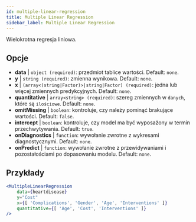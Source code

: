 ```yaml
---
id: multiple-linear-regression
title: Multiple Linear Regression
sidebar_label: Multiple Linear Regression
---
```


Wielokrotna regresja liniowa.

## Opcje

* __data__ | `object (required)`: przedmiot tablice wartości. Default: `none`.
* __y__ | `string (required)`: zmienna wynikowa. Default: `none`.
* __x__ | `(array<(string|Factor)>|string|Factor) (required)`: jedna lub więcej zmiennych predykcyjnych. Default: `none`.
* __quantitative__ | `array<string> (required)`: szereg zmiennych w `danych`, które są `ilościowe`. Default: `none`.
* __omitMissing__ | `boolean`: kontroluje, czy należy pominąć brakujące wartości. Default: `false`.
* __intercept__ | `boolean`: kontroluje, czy model ma być wyposażony w termin przechwytywania. Default: `true`.
* __onDiagnostics__ | `function`: wywołanie zwrotne z wykresami diagnostycznymi. Default: `none`.
* __onPredict__ | `function`: wywołanie zwrotne z przewidywaniami i pozostałościami po dopasowaniu modelu. Default: `none`.


## Przykłady

```jsx live
<MultipleLinearRegression 
    data={heartdisease} 
    y="Cost"
    x={[ 'Complications', 'Gender', 'Age', 'Interventions' ]}
    quantitative={[ 'Age', 'Cost', 'Interventions' ]}
/>
```

